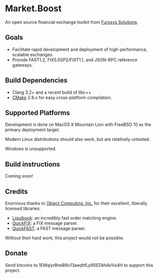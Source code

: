 Market.Boost
============

An open source financial exchange toolkit from [Furosys Solutions](http://www.furosys.com/).

## Goals
* Facilitate rapid development and deployment of high-performance, scalable exchanges.
* Provide FAST1.2, FIX5.0SP2/FIXT1.1, and JSON-RPC reference gateways.

## Build Dependencies
* Clang 3.2+ and a recent build of libc++
* [CMake](http://www.cmake.org) 2.8.x for easy cross-platform compilation.

## Supported Platforms
Development is done on MacOS X Mountain Lion with FreeBSD 10 as the primary deployment target.

Modern Linux distributions should also work, but are relatively untested. 

Windows is unsupported. 

## Build instructions
Coming soon!

## Credits
Enormous thanks to [Object Computing, Inc.](http://www.ociweb.com/) for their excellent, liberally licensed libraries:

* [Liquibook](https://github.com/objectcomputing/liquibook): an incredibly fast order matching engine.
* [QuickFIX](http://www.quickfixengine.org/): a FIX message parser. 
* [QuickFAST](https://code.google.com/p/quickfast/): a FAST message parser.

Without their hard work, this project would not be possible. 

## Donate

Send bitcoins to 1EMqiyr8twB8v13aeqhfLp95EDkhAvVs4H to support this project.
